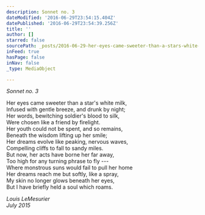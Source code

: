 ```yaml
---
description: Sonnet no. 3
dateModified: '2016-06-29T23:54:15.404Z'
datePublished: '2016-06-29T23:54:39.256Z'
title: ''
author: []
starred: false
sourcePath: _posts/2016-06-29-her-eyes-came-sweeter-than-a-stars-white-milk.md
inFeed: true
hasPage: false
inNav: false
_type: MediaObject

---
```

_Sonnet no. 3_

Her eyes came sweeter than a star's white milk,  
Infused with gentle breeze, and drunk by night;  
Her words, bewitching soldier's blood to silk,  
Were chosen like a friend by firelight.  
Her youth could not be spent, and so remains,  
Beneath the wisdom lifting up her smile;  
Her dreams evolve like peaking, nervous waves,  
Compelling cliffs to fall to sandy miles.  
But now, her acts have borne her far away,  
Too high for any turning phrase to fly ---  
Where monstrous suns would fail to pull her home  
Her dreams reach me but softly, like a spray,  
My skin no longer glows beneath her eyes,  
But I have briefly held a soul which roams.

_Louis LeMesurier   
July 2015_